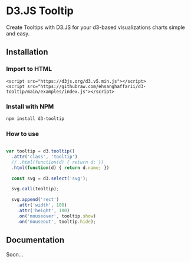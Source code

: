 # D3.JS Tooltip

Create Tooltips with D3.JS for your d3-based visualizations charts simple and easy.

## Installation

### Import to HTML

    <script src="https://d3js.org/d3.v5.min.js"></script>
    <script src="https://githubraw.com/ehsanghaffarii/d3-tooltip/main/examples/index.js"></script>

### Install with NPM

```bash
npm install d3-tooltip
```

### How to use

```javascript

var tooltip = d3.tooltip()
  .attr('class', 'tooltip')
  // .html(function(d) { return d; })
  .html(function(d) { return d.name; })

  const svg = d3.select('svg');

  svg.call(tooltip);

  svg.append('rect')
    .attr('width', 100)
    .attr('height', 100)
    .on('mouseover', tooltip.show)
    .on('mouseout', tooltip.hide);

```

## Documentation

Soon...
